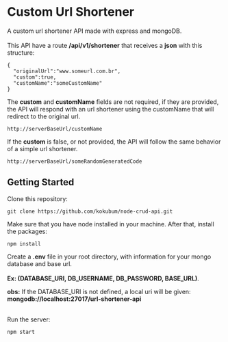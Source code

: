 # Custom Url Shortener
A custom url shortener API made with express and mongoDB.
<br>
<br>
This API have a route **/api/v1/shortener** that receives a **json** with this structure:
```
{
  "originalUrl":"www.someurl.com.br",
  "custom":true,
  "customName":"someCustomName"
}
```
The **custom** and **customName** fields are not required, if they are provided, the API will respond with an url shortener using the customName that will redirect to the original url.
```
http://serverBaseUrl/customName
```
If the **custom** is false, or not provided, the API will follow the same behavior of a simple url shortener.
```
http://serverBaseUrl/someRandomGeneratedCode
```
## Getting Started

Clone this repository:
```
git clone https://github.com/kokubum/node-crud-api.git
```
Make sure that you have node installed in your machine. After that, install the packages:
```
npm install
```
Create a **.env** file in your root directory, with information for your mongo database and base url.<br><br>
**Ex: (DATABASE_URI, DB_USERNAME, DB_PASSWORD, BASE_URL)**.

**obs:** If the DATABASE_URI is not defined, a local uri will be given: **mongodb://localhost:27017/url-shortener-api**<br><br>

Run the server:
```
npm start
```

